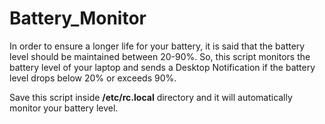 # Battery_Monitor

In order to ensure a longer life for your battery, it is said that the battery level should be maintained between 20-90%.
So, this script monitors the battery level of your laptop and sends a Desktop Notification if the battery level drops below 20% or exceeds 90%.

Save this script inside **/etc/rc.local** directory and it will automatically monitor your battery level.


